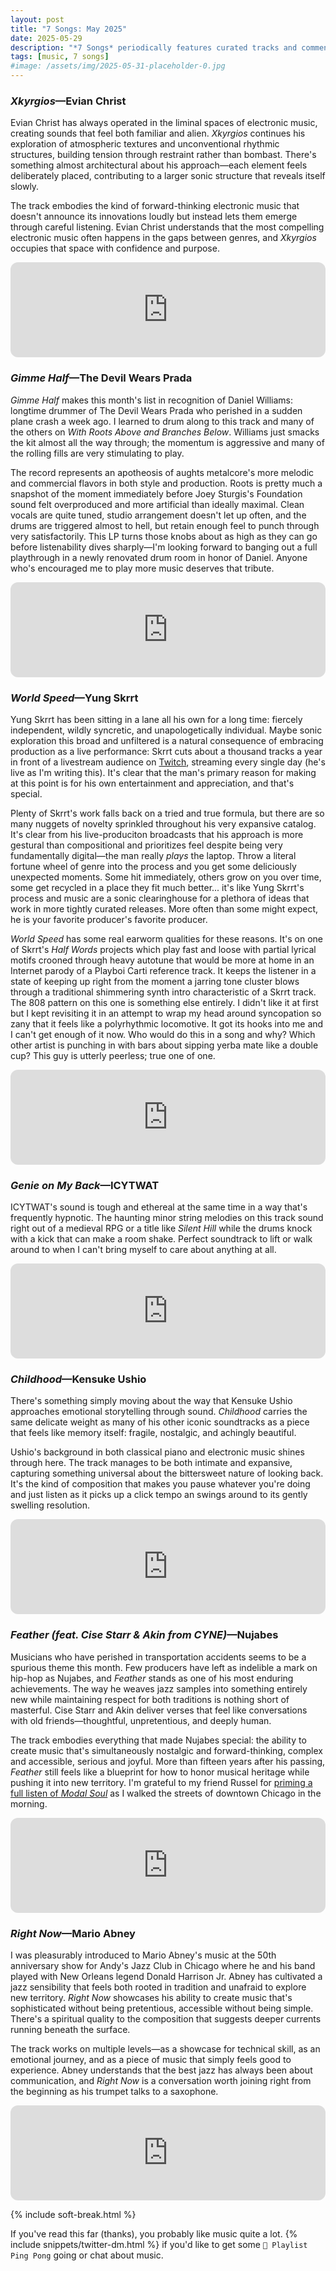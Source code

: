 ```yaml
---
layout: post
title: "7 Songs: May 2025"
date: 2025-05-29
description: "*7 Songs* periodically features curated tracks and commentary for a more personal music discovery experience."
tags: [music, 7 songs]
#image: /assets/img/2025-05-31-placeholder-0.jpg
---
```


<h3><em>Xkyrgios</em>—Evian Christ</h3>

Evian Christ has always operated in the liminal spaces of electronic music, creating sounds that feel both familiar and alien. *Xkyrgios* continues his exploration of atmospheric textures and unconventional rhythmic structures, building tension through restraint rather than bombast. There's something almost architectural about his approach—each element feels deliberately placed, contributing to a larger sonic structure that reveals itself slowly.

The track embodies the kind of forward-thinking electronic music that doesn't announce its innovations loudly but instead lets them emerge through careful listening. Evian Christ understands that the most compelling electronic music often happens in the gaps between genres, and *Xkyrgios* occupies that space with confidence and purpose.

<iframe class="mt-50" style="border-radius:12px" src="https://open.spotify.com/embed/track/08jhfamzypo9XCL5gncI9e?utm_source=generator" width="100%" height="152" frameBorder="0" allowfullscreen="" allow="autoplay; clipboard-write; encrypted-media; fullscreen; picture-in-picture" loading="lazy"></iframe>

<h3 class="mt-200"><em>Gimme Half</em>—The Devil Wears Prada</h3>

*Gimme Half* makes this month's list in recognition of Daniel Williams: longtime drummer of The Devil Wears Prada who perished in a sudden plane crash a week ago. I learned to drum along to this track and many of the others on *With Roots Above and Branches Below*. Williams just smacks the kit almost all the way through; the momentum is aggressive and many of the rolling fills are very stimulating to play.

The record represents an apotheosis of aughts metalcore's more melodic and commercial flavors in both style and production. Roots is pretty much a snapshot of the moment immediately before Joey Sturgis's Foundation sound felt overproduced and more artificial than ideally maximal. Clean vocals are quite tuned, studio arrangement doesn't let up often, and the drums are triggered almost to hell, but retain enough feel to punch through very satisfactorily. This LP turns those knobs about as high as they can go before listenability dives sharply—I'm looking forward to banging out a full playthrough in a newly renovated drum room in honor of Daniel. Anyone who's encouraged me to play more music deserves that tribute.

<iframe class="mt-50" style="border-radius:12px" src="https://open.spotify.com/embed/track/1jBfKLo7PdlRqMHXTsbgcz?utm_source=generator" width="100%" height="152" frameBorder="0" allowfullscreen="" allow="autoplay; clipboard-write; encrypted-media; fullscreen; picture-in-picture" loading="lazy"></iframe>

<h3 class="mt-200"><em>World Speed</em>—Yung Skrrt</h3>

Yung Skrrt has been sitting in a lane all his own for a long time: fiercely independent, wildly syncretic, and unapologetically individual. Maybe sonic exploration this broad and unfiltered is a natural consequence of embracing production as a live performance: Skrrt cuts about a thousand tracks a year in front of a livestream audience on [Twitch](https://www.twitch.tv/yungskrrt), streaming every single day (he's live as I'm writing this). It's clear that the man's primary reason for making at this point is for his own entertainment and appreciation, and that's special.

Plenty of Skrrt's work falls back on a tried and true formula, but there are so many nuggets of novelty sprinkled throughout his very expansive catalog. It's clear from his live-produciton broadcasts that his approach is more gestural than compositional and prioritizes feel despite being very fundamentally digital—the man really *plays* the laptop. Throw a literal fortune wheel of genre into the process and you get some deliciously unexpected moments. Some hit immediately, others grow on you over time, some get recycled in a place they fit much better... it's like Yung Skrrt's process and music are a sonic clearinghouse for a plethora of ideas that work in more tightly curated releases. More often than some might expect, he is your favorite producer's favorite producer.

*World Speed* has some real earworm qualities for these reasons. It's on one of Skrrt's *Half Words* projects which play fast and loose with partial lyrical motifs crooned through heavy autotune that would be more at home in an Internet parody of a Playboi Carti reference track. It keeps the listener in a state of keeping up right from the moment a jarring tone cluster blows through a traditional shimmering synth intro characteristic of a Skrrt track. The 808 pattern on this one is something else entirely. I didn't like it at first but I kept revisiting it in an attempt to wrap my head around syncopation so zany that it feels like a polyrhythmic locomotive. It got its hooks into me and I can't get enough of it now. Who would do this in a song and why? Which other artist is punching in with bars about sipping yerba mate like a double cup? This guy is utterly peerless; true one of one.

<iframe class="mt-50" style="border-radius:12px" src="https://open.spotify.com/embed/track/6BW3kWQwfRJJI4o5ClC9cu?utm_source=generator" width="100%" height="152" frameBorder="0" allowfullscreen="" allow="autoplay; clipboard-write; encrypted-media; fullscreen; picture-in-picture" loading="lazy"></iframe>

<h3 class="mt-200"><em>Genie on My Back</em>—ICYTWAT</h3>

ICYTWAT's sound is tough and ethereal at the same time in a way that's frequently hypnotic. The haunting minor string melodies on this track sound right out of a medieval RPG or a title like *Silent Hill* while the drums knock with a kick that can make a room shake. Perfect soundtrack to lift or walk around to when I can't bring myself to care about anything at all.

<iframe class="mt-50" style="border-radius:12px" src="https://open.spotify.com/embed/track/21NNBt9HGFvivLmTCFUZGe?utm_source=generator" width="100%" height="152" frameBorder="0" allowfullscreen="" allow="autoplay; clipboard-write; encrypted-media; fullscreen; picture-in-picture" loading="lazy"></iframe>

<h3 class="mt-200"><em>Childhood</em>—Kensuke Ushio</h3>

There's something simply moving about the way that Kensuke Ushio approaches emotional storytelling through sound. *Childhood* carries the same delicate weight as many of his other iconic soundtracks as a piece that feels like memory itself: fragile, nostalgic, and achingly beautiful.

Ushio's background in both classical piano and electronic music shines through here. The track manages to be both intimate and expansive, capturing something universal about the bittersweet nature of looking back. It's the kind of composition that makes you pause whatever you're doing and just listen as it picks up a click tempo an swings around to its gently swelling resolution.

<iframe class="mt-50" style="border-radius:12px" src="https://open.spotify.com/embed/track/6e22PmNxZbDR3N8JMe7EvD?utm_source=generator" width="100%" height="152" frameBorder="0" allowfullscreen="" allow="autoplay; clipboard-write; encrypted-media; fullscreen; picture-in-picture" loading="lazy"></iframe>

<h3 class="mt-200"><em>Feather (feat. Cise Starr & Akin from CYNE)</em>—Nujabes</h3>

Musicians who have perished in transportation accidents seems to be a spurious theme this month. Few producers have left as indelible a mark on hip-hop as Nujabes, and *Feather* stands as one of his most enduring achievements. The way he weaves jazz samples into something entirely new while maintaining respect for both traditions is nothing short of masterful. Cise Starr and Akin deliver verses that feel like conversations with old friends—thoughtful, unpretentious, and deeply human.

The track embodies everything that made Nujabes special: the ability to create music that's simultaneously nostalgic and forward-thinking, complex and accessible, serious and joyful. More than fifteen years after his passing, *Feather* still feels like a blueprint for how to honor musical heritage while pushing it into new territory. I'm grateful to my friend Russel for [priming a full listen of *Modal Soul*](https://x.com/rslantonie/status/1927335213668983123) as I walked the streets of downtown Chicago in the morning.

<iframe class="mt-50" style="border-radius:12px" src="https://open.spotify.com/embed/track/2ej1A2Ze6P2EOW7KfIosZR?utm_source=generator" width="100%" height="152" frameBorder="0" allowfullscreen="" allow="autoplay; clipboard-write; encrypted-media; fullscreen; picture-in-picture" loading="lazy"></iframe>

<h3 class="mt-200"><em>Right Now</em>—Mario Abney</h3>

I was pleasurably introduced to Mario Abney's music at the 50th anniversary show for Andy's Jazz Club in Chicago where he and his band played with New Orleans legend Donald Harrison Jr. Abney has cultivated a jazz sensibility that feels both rooted in tradition and unafraid to explore new territory. *Right Now* showcases his ability to create music that's sophisticated without being pretentious, accessible without being simple. There's a spiritual quality to the composition that suggests deeper currents running beneath the surface.

The track works on multiple levels—as a showcase for technical skill, as an emotional journey, and as a piece of music that simply feels good to experience. Abney understands that the best jazz has always been about communication, and *Right Now* is a conversation worth joining right from the beginning as his trumpet talks to a saxophone.

<iframe class="mt-50" style="border-radius:12px" src="https://open.spotify.com/embed/track/0GbxeWWv8cuc20Bg5V6KZU?utm_source=generator" width="100%" height="152" frameBorder="0" allowfullscreen="" allow="autoplay; clipboard-write; encrypted-media; fullscreen; picture-in-picture" loading="lazy"></iframe>

{% include soft-break.html %}

If you've read this far (thanks), you probably like music quite a lot. {% include snippets/twitter-dm.html %} if you'd like to get some <code>🏓 Playlist Ping Pong</code> going or chat about music.
